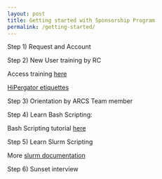 ```yaml
---
layout: post
title: Getting started with Sponsorship Program
permalink: /getting-started/
---
```



Step 1) Request and Account 


Step 2) New User training by RC

Access training [here](https://help.rc.ufl.edu/doc/New_user_training)

[HiPergator etiquettes](https://help.rc.ufl.edu/doc/HPG_Computation)

Step 3) Orientation by ARCS Team member


Step 4) Learn Bash Scripting:


Bash Scripting tutorial [here]()

Step 5) Learn Slurm Scripting 


More [slurm documentation](https://slurm.schedmd.com/documentation.html)

Step 6) Sunset interview



